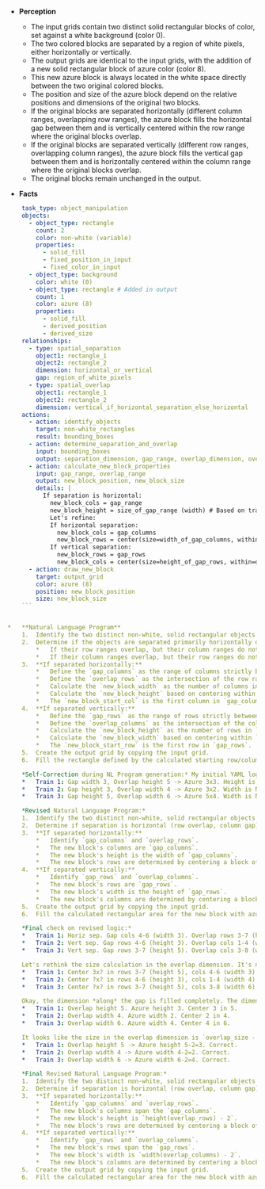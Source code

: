 *   **Perception**
    *   The input grids contain two distinct solid rectangular blocks of color, set against a white background (color 0).
    *   The two colored blocks are separated by a region of white pixels, either horizontally or vertically.
    *   The output grids are identical to the input grids, with the addition of a new solid rectangular block of azure color (color 8).
    *   This new azure block is always located in the white space directly between the two original colored blocks.
    *   The position and size of the azure block depend on the relative positions and dimensions of the original two blocks.
    *   If the original blocks are separated horizontally (different column ranges, overlapping row ranges), the azure block fills the horizontal gap between them and is vertically centered within the row range where the original blocks overlap.
    *   If the original blocks are separated vertically (different row ranges, overlapping column ranges), the azure block fills the vertical gap between them and is horizontally centered within the column range where the original blocks overlap.
    *   The original blocks remain unchanged in the output.

*   **Facts**
    
```yaml
    task_type: object_manipulation
    objects:
      - object_type: rectangle
        count: 2
        color: non-white (variable)
        properties:
          - solid_fill
          - fixed_position_in_input
          - fixed_color_in_input
      - object_type: background
        color: white (0)
      - object_type: rectangle # Added in output
        count: 1
        color: azure (8)
        properties:
          - solid_fill
          - derived_position
          - derived_size
    relationships:
      - type: spatial_separation
        object1: rectangle_1
        object2: rectangle_2
        dimension: horizontal_or_vertical
        gap: region_of_white_pixels
      - type: spatial_overlap
        object1: rectangle_1
        object2: rectangle_2
        dimension: vertical_if_horizontal_separation_else_horizontal
    actions:
      - action: identify_objects
        target: non-white_rectangles
        result: bounding_boxes
      - action: determine_separation_and_overlap
        input: bounding_boxes
        output: separation_dimension, gap_range, overlap_dimension, overlap_range
      - action: calculate_new_block_properties
        input: gap_range, overlap_range
        output: new_block_position, new_block_size
        details: |
          If separation is horizontal:
            new_block_cols = gap_range
            new_block_height = size_of_gap_range (width) # Based on train_1, size is determined by gap width, not height? Let's re-check train_1. Azure block is 3x3. Gap width 3. Overlap height 5. Centered height is 3. It seems size in the overlap dimension is also determined by the gap dimension size. Let's assume square based on train_1? No, train_2 is 3x2, train_3 is 5x4.
            Let's refine:
            If horizontal separation:
              new_block_cols = gap_columns
              new_block_rows = center(size=width_of_gap_columns, within=overlap_rows)
            If vertical separation:
              new_block_rows = gap_rows
              new_block_cols = center(size=height_of_gap_rows, within=overlap_columns)
      - action: draw_new_block
        target: output_grid
        color: azure (8)
        position: new_block_position
        size: new_block_size
    ```


*   **Natural Language Program**
    1.  Identify the two distinct non-white, solid rectangular objects in the input grid. Determine their bounding boxes (top-left and bottom-right coordinates).
    2.  Determine if the objects are separated primarily horizontally or vertically by examining their bounding boxes.
        *   If their row ranges overlap, but their column ranges do not, they are separated horizontally.
        *   If their column ranges overlap, but their row ranges do not, they are separated vertically.
    3.  **If separated horizontally:**
        *   Define the `gap_columns` as the range of columns strictly between the right edge of the left object and the left edge of the right object.
        *   Define the `overlap_rows` as the intersection of the row ranges of the two objects.
        *   Calculate the `new_block_width` as the number of columns in `gap_columns`.
        *   Calculate the `new_block_height` based on centering within `overlap_rows`. The height should be equal to the `new_block_width`. Calculate the starting row for the new block by finding the row that centers a block of `new_block_height` within the `overlap_rows`.
        *   The `new_block_start_col` is the first column in `gap_columns`.
    4.  **If separated vertically:**
        *   Define the `gap_rows` as the range of rows strictly between the bottom edge of the top object and the top edge of the bottom object.
        *   Define the `overlap_columns` as the intersection of the column ranges of the two objects.
        *   Calculate the `new_block_height` as the number of rows in `gap_rows`.
        *   Calculate the `new_block_width` based on centering within `overlap_columns`. The width should be equal to the `new_block_height`. Calculate the starting column for the new block by finding the column that centers a block of `new_block_width` within the `overlap_columns`.
        *   The `new_block_start_row` is the first row in `gap_rows`.
    5.  Create the output grid by copying the input grid.
    6.  Fill the rectangle defined by the calculated starting row/column and the calculated height/width with azure color (8) in the output grid.

    *Self-Correction during NL Program generation:* My initial YAML logic for size was slightly off. Re-examining train_1 (3x3 azure for 3-wide gap), train_2 (3x2 azure for 3-high gap), and train_3 (5x4 azure for 5-high gap) suggests the size of the new block in the *overlap* dimension might not simply be equal to the size of the gap dimension.
    *   Train 1: Gap width 3, Overlap height 5 -> Azure 3x3. Height is `gap_width`. Centered in 5.
    *   Train 2: Gap height 3, Overlap width 4 -> Azure 3x2. Width is NOT `gap_height`. Width is centered (size 2) in 4.
    *   Train 3: Gap height 5, Overlap width 6 -> Azure 5x4. Width is NOT `gap_height`. Width is centered (size 4) in 6.

    *Revised Natural Language Program:*
    1.  Identify the two distinct non-white, solid rectangular objects and their bounding boxes.
    2.  Determine if separation is horizontal (row overlap, column gap) or vertical (column overlap, row gap).
    3.  **If separated horizontally:**
        *   Identify `gap_columns` and `overlap_rows`.
        *   The new block's columns are `gap_columns`.
        *   The new block's height is the width of `gap_columns`.
        *   The new block's rows are determined by centering a block of this height within `overlap_rows`.
    4.  **If separated vertically:**
        *   Identify `gap_rows` and `overlap_columns`.
        *   The new block's rows are `gap_rows`.
        *   The new block's width is the height of `gap_rows`.
        *   The new block's columns are determined by centering a block of this width within `overlap_columns`.
    5.  Create the output grid by copying the input grid.
    6.  Fill the calculated rectangular area for the new block with azure color (8).

    *Final check on revised logic:*
    *   Train 1: Horiz sep. Gap cols 4-6 (width 3). Overlap rows 3-7 (height 5). -> Azure cols 4-6. Azure height = gap width = 3. Center height 3 in rows 3-7: offset (5-3)//2=1. Start row 3+1=4. Rows 4-6. -> Azure block (4,4) to (6,6). Correct.
    *   Train 2: Vert sep. Gap rows 4-6 (height 3). Overlap cols 1-4 (width 4). -> Azure rows 4-6. Azure width = gap height = 3. Center width 3 in cols 1-4: offset (4-3)//2=0 (integer division). Start col 1+0=1. Cols 1-3. -> Azure block (4,1) to (6,3). **Incorrect.** Output is (4,2) to (6,3), width 2.
    *   Train 3: Vert sep. Gap rows 3-7 (height 5). Overlap cols 3-8 (width 6). -> Azure rows 3-7. Azure width = gap height = 5. Center width 5 in cols 3-8: offset (6-5)//2=0. Start col 3+0=3. Cols 3-7. -> Azure block (3,3) to (7,7). **Incorrect.** Output is (3,4) to (7,7), width 4.

    Let's rethink the size calculation in the overlap dimension. It's not equal to the gap dimension size. It seems related to centering.
    *   Train 1: Center 3x? in rows 3-7 (height 5), cols 4-6 (width 3). Fills cols -> width=3. Center height 3 in 5 rows -> rows 4-6. Size 3x3.
    *   Train 2: Center ?x? in rows 4-6 (height 3), cols 1-4 (width 4). Fills rows -> height=3. Center width ? in 4 cols. Output width is 2. Center 2 in 4 -> offset 1 -> cols 2-3. Size 3x2.
    *   Train 3: Center ?x? in rows 3-7 (height 5), cols 3-8 (width 6). Fills rows -> height=5. Center width ? in 6 cols. Output width is 4. Center 4 in 6 -> offset 1 -> cols 4-7. Size 5x4.

    Okay, the dimension *along* the gap is filled completely. The dimension *across* the gap (the overlap dimension) seems to be centered, but what determines its size? It's not constant, not related to the gap size. Could it be related to the overlap size?
    *   Train 1: Overlap height 5. Azure height 3. Center 3 in 5.
    *   Train 2: Overlap width 4. Azure width 2. Center 2 in 4.
    *   Train 3: Overlap width 6. Azure width 4. Center 4 in 6.

    It looks like the size in the overlap dimension is `overlap_size - 2`?
    *   Train 1: Overlap height 5 -> Azure height 5-2=3. Correct.
    *   Train 2: Overlap width 4 -> Azure width 4-2=2. Correct.
    *   Train 3: Overlap width 6 -> Azure width 6-2=4. Correct.

    *Final Revised Natural Language Program:*
    1.  Identify the two distinct non-white, solid rectangular objects and their bounding boxes.
    2.  Determine if separation is horizontal (row overlap, column gap) or vertical (column overlap, row gap).
    3.  **If separated horizontally:**
        *   Identify `gap_columns` and `overlap_rows`.
        *   The new block's columns span the `gap_columns`.
        *   The new block's height is `height(overlap_rows) - 2`.
        *   The new block's rows are determined by centering a block of this calculated height within `overlap_rows`.
    4.  **If separated vertically:**
        *   Identify `gap_rows` and `overlap_columns`.
        *   The new block's rows span the `gap_rows`.
        *   The new block's width is `width(overlap_columns) - 2`.
        *   The new block's columns are determined by centering a block of this calculated width within `overlap_columns`.
    5.  Create the output grid by copying the input grid.
    6.  Fill the calculated rectangular area for the new block with azure color (8).